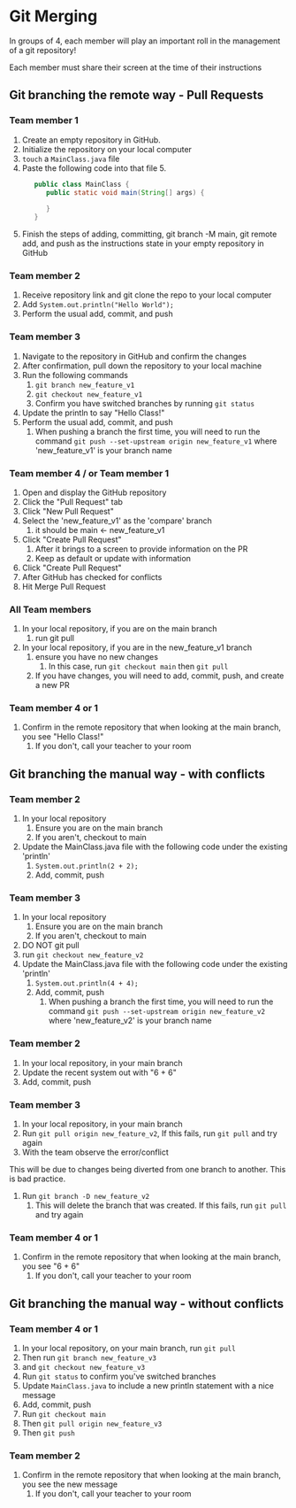 # Git Merging

In groups of 4, each member will play an important roll in the management of a git repository!

Each member must share their screen at the time of their instructions

## Git branching the remote way - Pull Requests

### Team member 1

1. Create an empty repository in GitHub.
2. Initialize the repository on your local computer
3. `touch` a `MainClass.java` file
4. Paste the following code into that file
   5. 
   ```java
      public class MainClass {
         public static void main(String[] args) {
         
         }
      }
   ```
6. Finish the steps of adding, committing, git branch -M main, git remote add, and push as the instructions state in your empty repository in GitHub


### Team member 2

1. Receive repository link and git clone the repo to your local computer
2. Add `System.out.println("Hello World");` 
3. Perform the usual add, commit, and push


### Team member 3

1. Navigate to the repository in GitHub and confirm the changes
2. After confirmation, pull down the repository to your local machine
3. Run the following commands
   1. `git branch new_feature_v1`
   2. `git checkout new_feature_v1`
   3. Confirm you have switched branches by running `git status`
4. Update the println to say "Hello Class!"
5. Perform the usual add, commit, and push
   1. When pushing a branch the first time, you will need to run the command `git push --set-upstream origin new_feature_v1` where 'new_feature_v1' is your branch name


### Team member 4 / or Team member 1

1. Open and display the GitHub repository
2. Click the "Pull Request" tab
3. Click "New Pull Request"
4. Select the 'new_feature_v1' as the 'compare' branch
   1. it should be main <- new_feature_v1 
5. Click "Create Pull Request"
   1. After it brings to a screen to provide information on the PR
   2. Keep as default or update with information
6. Click "Create Pull Request"
7. After GitHub has checked for conflicts
8. Hit Merge Pull Request


### All Team members

1. In your local repository, if you are on the main branch
   1. run git pull
2. In your local repository, if you are in the new_feature_v1 branch
   1. ensure you have no new changes
      1. In this case, run `git checkout main` then `git pull`
   2. If you have changes, you will need to add, commit, push, and create a new PR


### Team member 4 or 1

1. Confirm in the remote repository that when looking at the main branch, you see "Hello Class!"
   1. If you don't, call your teacher to your room


## Git branching the manual way - with conflicts


### Team member 2

1. In your local repository
   1. Ensure you are on the main branch
   2. If you aren't, checkout to main
2. Update the MainClass.java file with the following code under the existing 'println'
   1. `System.out.println(2 + 2);`
   2. Add, commit, push


### Team member 3

1. In your local repository
   1. Ensure you are on the main branch
   2. If you aren't, checkout to main
2. DO NOT git pull
3. run `git checkout new_feature_v2`
4. Update the MainClass.java file with the following code under the existing 'println'
   1. `System.out.println(4 + 4);`
   2. Add, commit, push
      1. When pushing a branch the first time, you will need to run the command `git push --set-upstream origin new_feature_v2` where 'new_feature_v2' is your branch name


### Team member 2

1. In your local repository, in your main branch
2. Update the recent system out with "6 + 6"
3. Add, commit, push


### Team member 3

1. In your local repository, in your main branch
2. Run `git pull origin new_feature_v2`, If this fails, run `git pull` and try again
3. With the team observe the error/conflict


This will be due to changes being diverted from one branch to another. This is bad practice.

1. Run `git branch -D new_feature_v2`
   1. This will delete the branch that was created. If this fails, run `git pull` and try again


### Team member 4 or 1

1. Confirm in the remote repository that when looking at the main branch, you see "6 + 6"
   1. If you don't, call your teacher to your room


## Git branching the manual way - without conflicts


### Team member 4 or 1

1. In your local repository, on your main branch, run `git pull`
2. Then run `git branch new_feature_v3`
3. and `git checkout new_feature_v3`
4. Run `git status` to confirm you've switched branches
5. Update `MainClass.java` to include a new println statement with a nice message
6. Add, commit, push
7. Run `git checkout main`
8. Then `git pull origin new_feature_v3`
9. Then `git push`


### Team member 2

1. Confirm in the remote repository that when looking at the main branch, you see the new message
   1. If you don't, call your teacher to your room